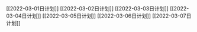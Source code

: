 [[2022-03-01日计划]]
[[2022-03-02日计划]]
[[2022-03-03日计划]]
[[2022-03-04日计划]]
[[2022-03-05日计划]]
[[2022-03-06日计划]]
[[2022-03-07日计划]]